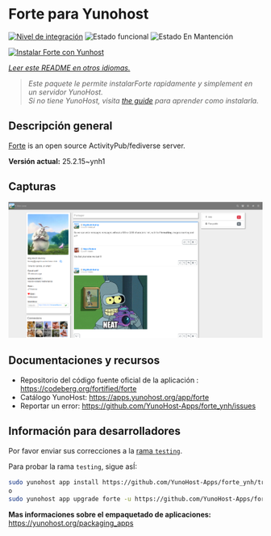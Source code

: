 <!--
Este archivo README esta generado automaticamente<https://github.com/YunoHost/apps/tree/master/tools/readme_generator>
No se debe editar a mano.
-->

# Forte para Yunohost

[![Nivel de integración](https://apps.yunohost.org/badge/integration/forte)](https://ci-apps.yunohost.org/ci/apps/forte/)
![Estado funcional](https://apps.yunohost.org/badge/state/forte)
![Estado En Mantención](https://apps.yunohost.org/badge/maintained/forte)

[![Instalar Forte con Yunhost](https://install-app.yunohost.org/install-with-yunohost.svg)](https://install-app.yunohost.org/?app=forte)

*[Leer este README en otros idiomas.](./ALL_README.md)*

> *Este paquete le permite instalarForte rapidamente y simplement en un servidor YunoHost.*  
> *Si no tiene YunoHost, visita [the guide](https://yunohost.org/install) para aprender como instalarla.*

## Descripción general

[Forte](https://codeberg.org/fortified/forte/) is an open source ActivityPub/fediverse server.


**Versión actual:** 25.2.15~ynh1

## Capturas

![Captura de Forte](./doc/screenshots/example.png)

## Documentaciones y recursos

- Repositorio del código fuente oficial de la aplicación : <https://codeberg.org/fortified/forte>
- Catálogo YunoHost: <https://apps.yunohost.org/app/forte>
- Reportar un error: <https://github.com/YunoHost-Apps/forte_ynh/issues>

## Información para desarrolladores

Por favor enviar sus correcciones a la [rama `testing`](https://github.com/YunoHost-Apps/forte_ynh/tree/testing).

Para probar la rama `testing`, sigue asÍ:

```bash
sudo yunohost app install https://github.com/YunoHost-Apps/forte_ynh/tree/testing --debug
o
sudo yunohost app upgrade forte -u https://github.com/YunoHost-Apps/forte_ynh/tree/testing --debug
```

**Mas informaciones sobre el empaquetado de aplicaciones:** <https://yunohost.org/packaging_apps>
